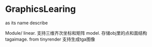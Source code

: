 # GraphicsLearing
as its name describe

Module/
  linear.
    支持三维齐次坐标和矩阵
  model.
    存储obj里的点和面结构
  tagaimage.
    from tinyrender
    支持生成tga图像
    
